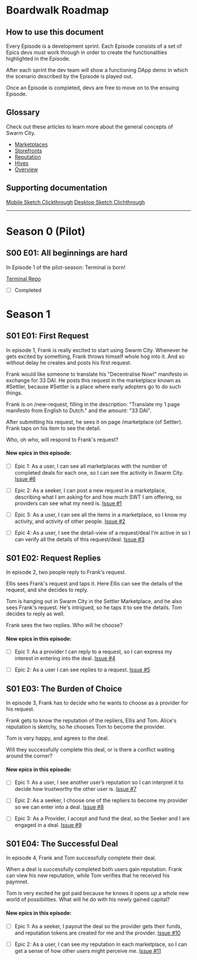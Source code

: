 # Boardwalk Roadmap

## How to use this document
Every Episode is a development sprint. Each Episode consists of a set of Epics devs must work through in order to create the functionalities highlighted in the Episode.

After each sprint the dev team will show a functioning DApp demo in which the scenario described by the Episode is played out.

Once an Episode is completed, devs are free to move on to the ensuing Episode.

## Glossary
Check out these articles to learn more about the general concepts of Swarm City.

- [Marketplaces](https://press.swarm.city/hashtags-revisited-694a7c9ff7a4)
- [Storefronts](https://press.swarm.city/storefront-15f4c2a28d6f)
- [Reputation](https://press.swarm.city/blockchain-reputation-promoting-good-actors-in-a-free-society-8f6117069cde)
- [Hives](https://press.swarm.city/hives-f4845639eccf)
- [Overview](https://thisis.swarm.city/)

## Supporting documentation

[Mobile Sketch Clickthrough](https://www.sketch.com/s/3f60e3a1-b49d-4486-9ac5-6474386697ac)
[Desktop Sketch Clichthrough](https://www.sketch.com/s/9fcd9b69-467b-48b8-8b2c-7975fd5b4224)
___

# Season 0 (Pilot)

## S00 E01: All beginnings are hard

In Episode 1 of the pilot-season: Terminal is born! 

[Terminal Repo](https://github.com/swarmcity/terminal-)
- [ ] Completed

# Season 1

## S01 E01: First Request

In episode 1, Frank is really excited to start using Swarm City. Whenever he gets excited by something, Frank throws himself whole hog into it. And so without delay he creates and posts his first request.

Frank would like someone to translate his "Decentralise Now!" manifesto in exchange for 33 DAI. He posts this request in the marketplace known as #Settler, because #Settler is a place where early adopters go to do such things.

Frank is on /new-request, filling in the description: "Translate my 1 page manifesto from English to Dutch." and the amount: "33 DAI". 

After submitting his request, he sees it on page /marketplace (of Settler). Frank taps on his item to see the detail. 

Who, oh who, will respond to Frank's request?

#### New epics in this episode:
- [ ] Epic 1: As a user, I can see all marketplaces with the number of completed deals for each one, so I can see the activity in Swarm City. [Issue #6](https://github.com/swarmcity/boardwalk-ts/issues/6)

- [ ] Epic 2: As a seeker, I can post a new request in a marketplace, describing what I am asking for and how much SWT I am offering, so providers can see what my need is. [Issue #1](https://github.com/swarmcity/boardwalk-ts/issues/1)


- [ ] Epic 3: As a user, I can see all the items in a marketplace, so I know my activity, and activity of other people. [Issue #2](https://github.com/swarmcity/boardwalk-ts/issues/2)


- [ ] Epic 4: As a user, I see the detail-view of a request/deal I’m active in so I can verify all the details of this request/deal. [Issue #3](https://github.com/swarmcity/boardwalk-ts/issues/3)


## S01 E02: Request Replies

In episode 2, two people reply to Frank's request.

Ellis sees Frank's request and taps it. Here Ellis can see the details of the request, and she decides to reply.

Tom is hanging out in Swarm City in the Settler Marketplace, and he also sees Frank's request. He's intrigued, so he taps it to see the details. Tom decides to reply as well. 

Frank sees the two replies. Who will he choose?

#### New epics in this episode:
- [ ] Epic 1: As a provider I can reply to a request, so I can express my interest in entering into the deal. [Issue #4](https://github.com/swarmcity/boardwalk-ts/issues/4)

- [ ] Epic 2: As a user I can see replies to a request. [Issue #5](https://github.com/swarmcity/boardwalk-ts/issues/5)

## S01 E03: The Burden of Choice

In episode 3, Frank has to decide who he wants to choose as a provider for his request.

Frank gets to know the reputation of the repliers, Ellis and Tom. Alice's reputation is sketchy, so he chooses Tom to become the provider.

Tom is very happy, and agrees to the deal. 

Will they successfully complete this deal, or is there a conflict waiting around the corner?

#### New epics in this episode:
- [ ] Epic 1: As a user, I see another user’s reputation so I can interpret it to decide how trustworthy the other user is. [Issue #7](https://github.com/swarmcity/boardwalk-ts/issues/7)


- [ ] Epic 2: As a seeker, I choose one of the repliers to become my provider so we can enter into a deal. [Issue #8](https://github.com/swarmcity/boardwalk-ts/issues/8)


- [ ] Epic 3: As a Provider, I accept and fund the deal, so the Seeker and I are engaged in a deal. [Issue #9](https://github.com/swarmcity/boardwalk-ts/issues/9)


## S01 E04: The Successful Deal

In episode 4, Frank and Tom successfully complete their deal.

When a deal is successfully completed both users gain reputation. Frank can view his new reputation, while Tom verifies that he received his paymnet. 

Tom is very excited he got paid because he knows it opens up a whole new world of possibilities. What will he do with his newly gained capital?

#### New epics in this episode:
- [ ] Epic 1: As a seeker, I payout the deal so the provider gets their funds, and reputation tokens are created for me and the provider. [Issue #10](https://github.com/swarmcity/boardwalk-ts/issues/10)


- [ ] Epic 2: As a user, I can see my reputation in each marketplace, so I can get a sense of how other users might perceive me. [Issue #11](https://github.com/swarmcity/boardwalk-ts/issues/11)

